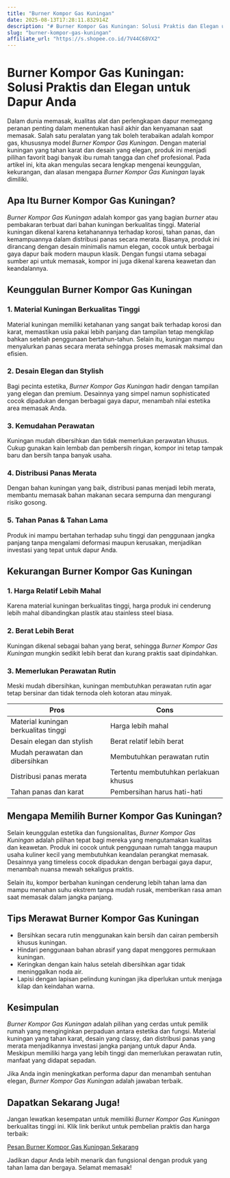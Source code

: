```yaml
---
title: "Burner Kompor Gas Kuningan"
date: 2025-08-13T17:28:11.832914Z
description: "# Burner Kompor Gas Kuningan: Solusi Praktis dan Elegan untuk Dapur Anda..."
slug: "burner-kompor-gas-kuningan"
affiliate_url: "https://s.shopee.co.id/7V44C68VX2"
---
```

# Burner Kompor Gas Kuningan: Solusi Praktis dan Elegan untuk Dapur Anda

Dalam dunia memasak, kualitas alat dan perlengkapan dapur memegang peranan penting dalam menentukan hasil akhir dan kenyamanan saat memasak. Salah satu peralatan yang tak boleh terabaikan adalah kompor gas, khususnya model *Burner Kompor Gas Kuningan*. Dengan material kuningan yang tahan karat dan desain yang elegan, produk ini menjadi pilihan favorit bagi banyak ibu rumah tangga dan chef profesional. Pada artikel ini, kita akan mengulas secara lengkap mengenai keunggulan, kekurangan, dan alasan mengapa *Burner Kompor Gas Kuningan* layak dimiliki.  

## Apa Itu Burner Kompor Gas Kuningan?

*Burner Kompor Gas Kuningan* adalah kompor gas yang bagian *burner* atau pembakaran terbuat dari bahan kuningan berkualitas tinggi. Material kuningan dikenal karena ketahanannya terhadap korosi, tahan panas, dan kemampuannya dalam distribusi panas secara merata. Biasanya, produk ini dirancang dengan desain minimalis namun elegan, cocok untuk berbagai gaya dapur baik modern maupun klasik. Dengan fungsi utama sebagai sumber api untuk memasak, kompor ini juga dikenal karena keawetan dan keandalannya.

## Keunggulan Burner Kompor Gas Kuningan

### 1. Material Kuningan Berkualitas Tinggi
Material kuningan memiliki ketahanan yang sangat baik terhadap korosi dan karat, memastikan usia pakai lebih panjang dan tampilan tetap mengkilap bahkan setelah penggunaan bertahun-tahun. Selain itu, kuningan mampu menyalurkan panas secara merata sehingga proses memasak maksimal dan efisien.

### 2. Desain Elegan dan Stylish
Bagi pecinta estetika, *Burner Kompor Gas Kuningan* hadir dengan tampilan yang elegan dan premium. Desainnya yang simpel namun sophisticated cocok dipadukan dengan berbagai gaya dapur, menambah nilai estetika area memasak Anda.

### 3. Kemudahan Perawatan
Kuningan mudah dibersihkan dan tidak memerlukan perawatan khusus. Cukup gunakan kain lembab dan pembersih ringan, kompor ini tetap tampak baru dan bersih tanpa banyak usaha.

### 4. Distribusi Panas Merata
Dengan bahan kuningan yang baik, distribusi panas menjadi lebih merata, membantu memasak bahan makanan secara sempurna dan mengurangi risiko gosong.

### 5. Tahan Panas & Tahan Lama
Produk ini mampu bertahan terhadap suhu tinggi dan penggunaan jangka panjang tanpa mengalami deformasi maupun kerusakan, menjadikan investasi yang tepat untuk dapur Anda.

## Kekurangan Burner Kompor Gas Kuningan

### 1. Harga Relatif Lebih Mahal
Karena material kuningan berkualitas tinggi, harga produk ini cenderung lebih mahal dibandingkan plastik atau stainless steel biasa.

### 2. Berat Lebih Berat
Kuningan dikenal sebagai bahan yang berat, sehingga *Burner Kompor Gas Kuningan* mungkin sedikit lebih berat dan kurang praktis saat dipindahkan.

### 3. Memerlukan Perawatan Rutin
Meski mudah dibersihkan, kuningan membutuhkan perawatan rutin agar tetap bersinar dan tidak ternoda oleh kotoran atau minyak.

| **Pros**                            | **Cons**                                |
|-------------------------------------|-----------------------------------------|
| Material kuningan berkualitas tinggi | Harga lebih mahal                     |
| Desain elegan dan stylish          | Berat relatif lebih berat             |
| Mudah perawatan dan dibersihkan    | Membutuhkan perawatan rutin         |
| Distribusi panas merata             | Tertentu membutuhkan perlakuan khusus |
| Tahan panas dan karat              | Pembersihan harus hati-hati         |

## Mengapa Memilih Burner Kompor Gas Kuningan?

Selain keunggulan estetika dan fungsionalitas, *Burner Kompor Gas Kuningan* adalah pilihan tepat bagi mereka yang mengutamakan kualitas dan keawetan. Produk ini cocok untuk penggunaan rumah tangga maupun usaha kuliner kecil yang membutuhkan keandalan perangkat memasak. Desainnya yang timeless cocok dipadukan dengan berbagai gaya dapur, menambah nuansa mewah sekaligus praktis.

Selain itu, kompor berbahan kuningan cenderung lebih tahan lama dan mampu menahan suhu ekstrem tanpa mudah rusak, memberikan rasa aman saat memasak dalam jangka panjang.

## Tips Merawat Burner Kompor Gas Kuningan

- Bersihkan secara rutin menggunakan kain bersih dan cairan pembersih khusus kuningan.
- Hindari penggunaan bahan abrasif yang dapat menggores permukaan kuningan.
- Keringkan dengan kain halus setelah dibersihkan agar tidak meninggalkan noda air.
- Lapisi dengan lapisan pelindung kuningan jika diperlukan untuk menjaga kilap dan keindahan warna.

## Kesimpulan

*Burner Kompor Gas Kuningan* adalah pilihan yang cerdas untuk pemilik rumah yang menginginkan perpaduan antara estetika dan fungsi. Material kuningan yang tahan karat, desain yang classy, dan distribusi panas yang merata menjadikannya investasi jangka panjang untuk dapur Anda. Meskipun memiliki harga yang lebih tinggi dan memerlukan perawatan rutin, manfaat yang didapat sepadan.  

Jika Anda ingin meningkatkan performa dapur dan menambah sentuhan elegan, *Burner Kompor Gas Kuningan* adalah jawaban terbaik.  

## Dapatkan Sekarang Juga!  

Jangan lewatkan kesempatan untuk memiliki *Burner Kompor Gas Kuningan* berkualitas tinggi ini. Klik link berikut untuk pembelian praktis dan harga terbaik:  

[Pesan Burner Kompor Gas Kuningan Sekarang](https://s.shopee.co.id/7V44C68VX2)  

Jadikan dapur Anda lebih menarik dan fungsional dengan produk yang tahan lama dan bergaya. Selamat memasak!